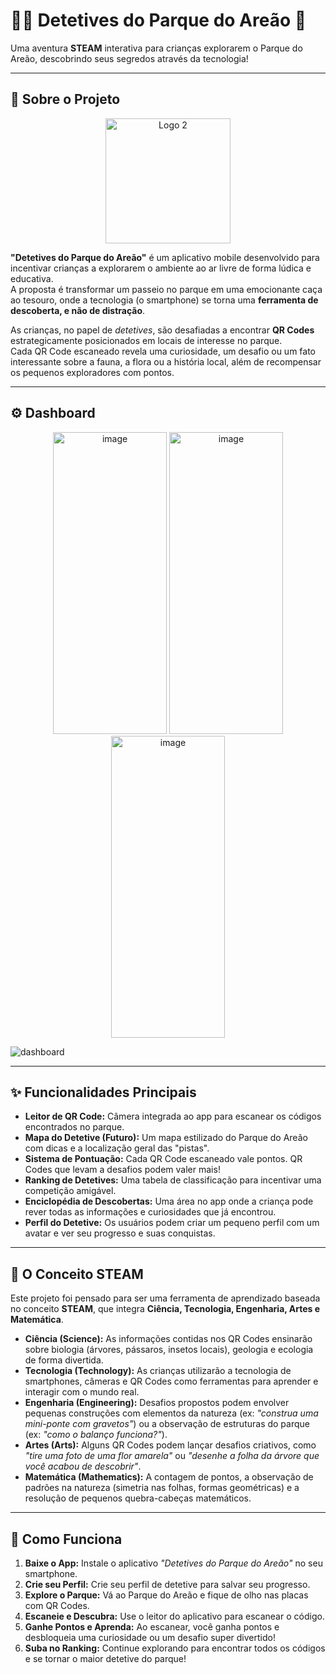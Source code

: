 # 🕵️‍♀️ Detetives do Parque do Areão 🌳
Uma aventura **STEAM** interativa para crianças explorarem o Parque do Areão, descobrindo seus segredos através da tecnologia!

---

## 📜 Sobre o Projeto
<div align="center">
<img width="200" height="200" alt="Logo 2" src="https://github.com/user-attachments/assets/42a9ce51-9988-46f8-8891-6126e0a70640" />
</div>


**"Detetives do Parque do Areão"** é um aplicativo mobile desenvolvido para incentivar crianças a explorarem o ambiente ao ar livre de forma lúdica e educativa.  
A proposta é transformar um passeio no parque em uma emocionante caça ao tesouro, onde a tecnologia (o smartphone) se torna uma **ferramenta de descoberta, e não de distração**.

As crianças, no papel de *detetives*, são desafiadas a encontrar **QR Codes** estrategicamente posicionados em locais de interesse no parque.  
Cada QR Code escaneado revela uma curiosidade, um desafio ou um fato interessante sobre a fauna, a flora ou a história local, além de recompensar os pequenos exploradores com pontos.

---
## ⚙ Dashboard
<p align="center">
  <img width="182" height="483" alt="image" src="https://github.com/user-attachments/assets/6c2a0acb-5659-4345-9399-31c3c839d684" />
  <img width="182" height="483" alt="image" src="https://github.com/user-attachments/assets/951201c8-05d0-483b-9671-fcf18e01edb3" />
  <img width="182" height="483" alt="image" src="https://github.com/user-attachments/assets/a3d674cb-507d-41d4-a0a8-4e4bcb62aec1" />
</p>

![dashboard](https://github.com/user-attachments/assets/eb0d8b9d-592e-4d98-98df-557f3a287126)

---
## ✨ Funcionalidades Principais
- **Leitor de QR Code:** Câmera integrada ao app para escanear os códigos encontrados no parque.  
- **Mapa do Detetive (Futuro):** Um mapa estilizado do Parque do Areão com dicas e a localização geral das "pistas".  
- **Sistema de Pontuação:** Cada QR Code escaneado vale pontos. QR Codes que levam a desafios podem valer mais!  
- **Ranking de Detetives:** Uma tabela de classificação para incentivar uma competição amigável.  
- **Enciclopédia de Descobertas:** Uma área no app onde a criança pode rever todas as informações e curiosidades que já encontrou.  
- **Perfil do Detetive:** Os usuários podem criar um pequeno perfil com um avatar e ver seu progresso e suas conquistas.  

---

## 🧠 O Conceito STEAM
Este projeto foi pensado para ser uma ferramenta de aprendizado baseada no conceito **STEAM**, que integra **Ciência, Tecnologia, Engenharia, Artes e Matemática**.

- **Ciência (Science):** As informações contidas nos QR Codes ensinarão sobre biologia (árvores, pássaros, insetos locais), geologia e ecologia de forma divertida.  
- **Tecnologia (Technology):** As crianças utilizarão a tecnologia de smartphones, câmeras e QR Codes como ferramentas para aprender e interagir com o mundo real.  
- **Engenharia (Engineering):** Desafios propostos podem envolver pequenas construções com elementos da natureza (ex: *"construa uma mini-ponte com gravetos"*) ou a observação de estruturas do parque (ex: *"como o balanço funciona?"*).  
- **Artes (Arts):** Alguns QR Codes podem lançar desafios criativos, como *"tire uma foto de uma flor amarela"* ou *"desenhe a folha da árvore que você acabou de descobrir"*.  
- **Matemática (Mathematics):** A contagem de pontos, a observação de padrões na natureza (simetria nas folhas, formas geométricas) e a resolução de pequenos quebra-cabeças matemáticos.  

---

## 🚀 Como Funciona
1. **Baixe o App:** Instale o aplicativo *"Detetives do Parque do Areão"* no seu smartphone.  
2. **Crie seu Perfil:** Crie seu perfil de detetive para salvar seu progresso.  
3. **Explore o Parque:** Vá ao Parque do Areão e fique de olho nas placas com QR Codes.  
4. **Escaneie e Descubra:** Use o leitor do aplicativo para escanear o código.  
5. **Ganhe Pontos e Aprenda:** Ao escanear, você ganha pontos e desbloqueia uma curiosidade ou um desafio super divertido!  
6. **Suba no Ranking:** Continue explorando para encontrar todos os códigos e se tornar o maior detetive do parque!  

